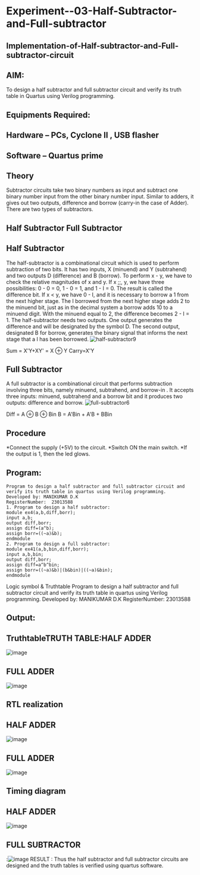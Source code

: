 # Experiment--03-Half-Subtractor-and-Full-subtractor
## Implementation-of-Half-subtractor-and-Full-subtractor-circuit
## AIM:
To design a half subtractor and full subtractor circuit and verify its truth table in Quartus using Verilog programming.

## Equipments Required:
## Hardware – PCs, Cyclone II , USB flasher
## Software – Quartus prime
## Theory
Subtractor circuits take two binary numbers as input and subtract one binary number input from the other binary number input. Similar to adders, it gives out two outputs, difference and borrow (carry-in the case of Adder). There are two types of subtractors.

## Half Subtractor Full Subtractor
## Half Subtractor
The half-subtractor is a combinational circuit which is used to perform subtraction of two bits. It has two inputs, X (minuend) and Y (subtrahend) and two outputs D (difference) and B (borrow). To perform x - y, we have to check the relative magnitudes of x and y. If x ;;, y, we have three possibilities: 0 - 0 = 0, 1 - 0 = 1, and 1 - I = 0. The result is called the difference bit. If x < y, we have 0 - I, and it is necessary to borrow a 1 from the next higher stage. The I borrowed from the next higher stage adds 2 to the minuend bit, just as in the decimal system a borrow adds 10 to a minuend digit. With the minuend equal to 2, the difference becomes 2 - I = 1. The half-subtractor needs two outputs. One output generates the difference and will be designated by the symbol D. The second output, designated B for borrow, generates the binary signal that informs the next stage that a I has been borrowed.
![half-subtractor9](https://user-images.githubusercontent.com/36288975/166112538-58c3bc7c-ee5d-4e6a-ac8d-8e8328efe27a.png)


Sum = X'Y+XY' = X ⊕ Y
Carry=X'Y

## Full Subtractor
A full subtractor is a combinational circuit that performs subtraction involving three bits, namely minuend, subtrahend, and borrow-in . It accepts three inputs: minuend, subtrahend and a borrow bit and it produces two outputs: difference and borrow. 
![full-subtractor6](https://user-images.githubusercontent.com/36288975/166112541-24c68359-3de8-4674-ae22-8272ffc385ed.png)


Diff = A ⊕ B ⊕ Bin B = A'Bin + A'B + BBin

## Procedure
*Connect the supply (+5V) to the circuit.
*Switch ON the main switch.
*If the output is 1, then the led glows.
## Program:
```
Program to design a half subtractor and full subtractor circuit and verify its truth table in quartus using Verilog programming.
Developed by: MANIKUMAR D.K
RegisterNumber:  23013588
1. Program to design a half subtractor:
module ex4(a,b,diff,borr);
input a,b;
output diff,borr;
assign diff=(a^b);
assign borr=((~a)&b);
endmodule 
2. Program to design a full subtractor:
module ex41(a,b,bin,diff,borr);
input a,b,bin;
output diff,borr;
assign diff=a^b^bin;
assign borr=((~a)&b)|(b&bin)|((~a)&bin);
endmodule
```
Logic symbol & Truthtable
Program to design a half subtractor and full subtractor circuit and verify its truth table in quartus using Verilog programming.
Developed by: MANIKUMAR D.K
RegisterNumber:  23013588

## Output:

## TruthtableTRUTH TABLE:HALF ADDER
![image](https://github.com/MANIKUMARDK/Experiment--03-Half-Subtractor-and-Full-subtractor/assets/147215581/67416341-220a-4e4d-8539-b592dc965bc2)
## FULL ADDER
![image](https://github.com/MANIKUMARDK/Experiment--03-Half-Subtractor-and-Full-subtractor/assets/147215581/a3c5e0ec-d956-4d29-b2a9-ca421526ec23)





##  RTL realization 
## HALF ADDER
![image](https://github.com/MANIKUMARDK/Experiment--03-Half-Subtractor-and-Full-subtractor/assets/147215581/79c1423c-64a7-487a-bed0-1384dfcf87ab)
## FULL ADDER
![image](https://github.com/MANIKUMARDK/Experiment--03-Half-Subtractor-and-Full-subtractor/assets/147215581/5056a610-7dc3-426c-8b99-53c53031c7ac)


## Timing diagram 
## HALF ADDER 
![image](https://github.com/MANIKUMARDK/Experiment--03-Half-Subtractor-and-Full-subtractor/assets/147215581/253bbc43-9b71-48cf-85d5-973b67dca54d)
## FULL SUBTRACTOR
:![image](https://github.com/MANIKUMARDK/Experiment--03-Half-Subtractor-and-Full-subtractor/assets/147215581/af082215-cd24-47cf-bf6f-20a314ef7ca4)
RESULT :
Thus the half subtractor and full subtractor circuits are designed and the truth tables is verified using quartus software.
